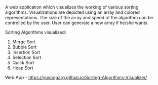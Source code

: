 A web application which visualizes the working of various sorting algorithms.
Visualizations are depicted using an array and colored representations.
The size of the array and speed of the algorithm can be controlled by the user.
User can generate a new array if he/she wants.

Sorting Algorithms visualized:

1. Merge Sort
2. Bubble Sort
3. Insertion Sort
4. Selection Sort
5. Quick Sort
6. Heap Sort

Web App - https://yuvrajgarg.github.io/Sorting-Algorithms-Visualizer/
